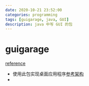 ```yaml
---
date: 2020-10-21 23:52:00
categories: programming
tags: [guigarage, java, GUI]
description: java 中写 GUI 的包
---
```


# guigarage

[reference](https://guigarage.com/2014/06/datafx-tutorial-4/)

- 使用此包实现桌面应用程序[参考架构](https://guigarage.com/2014/06/datafx-tutorial-4/)
- 
